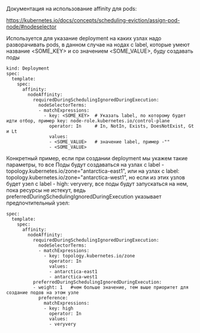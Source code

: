 Документация на использование affinity для pods:

https://kubernetes.io/docs/concepts/scheduling-eviction/assign-pod-node/#nodeselector

Используется для указание deployment на каких узлах надо разворачивать pods, в данном случае на нодах с label, которые умеют название <SOME_KEY> и со значением <SOME_VALUE>, 
буду создавать поды
```
kind: Deployment
spec:
  template:
    spec:
      affinity:
        nodeAffinity:
          requiredDuringSchedulingIgnoredDuringExecution:
            nodeSelectorTerms:
            - matchExpressions:
              - key: <SOME_KEY>  # Указать label, по которому будет идти отбор, пример key: node-role.kubernetes.io/control-plane
                operator: In     # In, NotIn, Exists, DoesNotExist, Gt и Lt
                values:
                - <SOME_VALUE>   # значение label, пример -""
                - <SOME_VALUE>
```
Конкретный пример, если при создании deployment мы укажем такие параметры, то все Поды будут создаваться на узлах с label - topology.kubernetes.io/zone="antarctica-east1", 
или на узлах с label: topology.kubernetes.io/zone="antarctica-west1", но если из этих узлов будет узел с label - high: veryvery, все поды будут запускаться на нем, 
пока ресурсы не истекут, ведь preferredDuringSchedulingIgnoredDuringExecution указывает предпочтительный узел:
```
spec:
  template:
    spec:
      affinity:
        nodeAffinity:
          requiredDuringSchedulingIgnoredDuringExecution:
            nodeSelectorTerms:
            - matchExpressions:
              - key: topology.kubernetes.io/zone
                operator: In
                values:
                - antarctica-east1
                - antarctica-west1
          preferredDuringSchedulingIgnoredDuringExecution:
          - weight: 1   #чем больше значение, тем выше приоритет для создание подов на этом узле
            preference:
              matchExpressions:
              - key: high
                operator: In
                values:
                - veryvery
```
